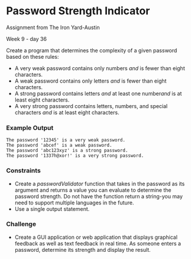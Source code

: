 # Password Strength Indicator

Assignment from The Iron Yard-Austin

Week 9 - day 36

Create a program that determines the complexity of a given password based on these rules:
* A very weak password contains only numbers ​*and*​ is fewer than eight characters.
* A weak password contains only letters ​*and*​ is fewer than eight characters.
* A strong password contains letters ​*and*​ at least one number ​*and*​ is at least eight characters.
* A very strong password contains letters, numbers, and special characters ​*and*​ is at least eight characters.

### ​Example Output​

```
The password '12345' is a very weak password.
The password 'abcef' is a weak password.
The password 'abc123xyz' is a strong password.
The password '1337h@xor!' is a very strong password.
```

### Constraints

* Create a ​_passwordValidator_​ function that takes in the password as its argument and returns a value you can evaluate to determine the password strength. Do not have the function return a string-you may need to support multiple languages in the future.
* Use a single output statement.

### Challenge

* Create a GUI application or web application that displays graphical feedback as well as text feedback in real time. As someone enters a password, determine its strength and display the result.

